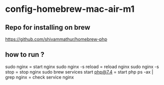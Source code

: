 # config-homebrew-mac-air-m1

## Repo for installing on brew
https://github.com/shivammathur/homebrew-php

## how to run ?

sudo nginx = start nginx
sudo nginx -s reload = reload nginx
sudo nginx -s stop = stop nginx
sudo brew services start php@7.4 = start php
ps -ax | grep nginx = check service nginx
